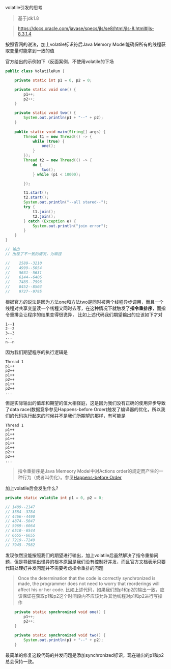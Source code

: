 volatile引发的思考
> 基于jdk1.8

> https://docs.oracle.com/javase/specs/jls/se8/html/jls-8.html#jls-8.3.1.4

按照官网的说法，加上volatile标识符后Java Memory Model能确保所有的线程获取变量时能拿到一致的值

官方给出的示例如下（反面案例，不使用volatile的下场
```java
public class VolatileRun {

    private static int p1 = 0, p2 = 0;

    private static void one() {
        p1++;
        p2++;
    }

    private static void two() {
        System.out.println(p1 + "--" + p2);
    }
    
    public static void main(String[] args) {
        Thread t1 = new Thread(() -> {
            while (true) {
                one();
            }
        });
        Thread t2 = new Thread(() -> {
            do {
                two();
            } while (p1 < 10000);

        });

        t1.start();
        t2.start();
        System.out.println("--all stared--");
        try {
            t1.join();
            t2.join();
        } catch (Exception e) {
            System.out.println("join error");
        }
    }
}

// 输出
// 出现了不一致的情况，为嘛捏

//    2589--3210
//    4999--5054
//    5631--5631
//    6144--6406
//    7485--7596
//    8452--8503
//    9727--9795
```
根据官方的说法是因为方法one和方法two是同时被两个线程异步调用，而且一个线程对共享变量读一个线程又同时去写，在这种情况下就触发了**指令重排序**，而指令重排会让程序的结果变得很诡异，
比如上述代码我们期望输出的应该如下才对
```text
1--1
2--2
3--3
...
n--n
```
因为我们期望程序的执行逻辑是
```text
Thread 1
p1++
p2++
p1++
p2++
p1++
p2++
...
```
但是实际输出的值却和期望的值大相径庭，这是因为我们没有正确的使用异步导致了data race(数据竞争参见Happens-before Order)触发了编译器的优化，所以我们的代码执行起来的时候并不是我们所期望的那样，有可能是
```text
Thread 1
p1++
p1++
p1++
p1++
p1++
p2++
p2++
...
```
> 指令重排序是Java Memeory Model中对Actions order的规定而产生的一种行为（或者叫优化）。参见<a href="https://docs.oracle.com/javase/specs/jls/se8/html/jls-17.html#jls-17.4.5">Happens-before Order</a>

加上volatile后会发生什么?
```java
private static volatile int p1 = 0, p2 = 0;

// 1489--2147
// 3584--3784
// 4466--4490
// 4874--5047
// 5969--6064
// 6510--6544
// 6655--6655
// 7219--7249
// 7945--7982
```
发现依然没能按照我们的期望进行输出，加上volatile后虽然解决了指令重排问题，但是导致输出怪异的根本原因是我们没有控制好并发，而且官方文档表示只要代码处理好并发问题并不需要考虑指令重排的问题
> Once the determination that the code is correctly synchronized is made, the programmer does not need to worry that reorderings will affect his or her code.
比如上述代码，如果我们想p1和p2的输出一致，应该保证在获取p1和p2这个时间段内不应该允许其他线程对p1和p2进行写操作
```java
    private static synchronized void one() {
        p1++;
        p2++;
    }

    private static synchronized void two() {
        System.out.println(p1 + "--" + p2);
    }
```
最简单的修复这段代码的并发问题是添加synchronized标识，现在输出的p1和p2总会保持一致。